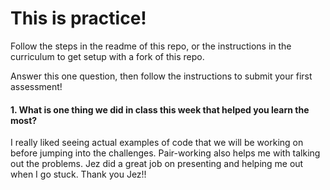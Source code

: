 # This is practice!

Follow the steps in the readme of this repo, or the instructions in the curriculum to get setup with a fork of this repo.

Answer this one question, then follow the instructions to submit your first assessment!

#### 1. What is one thing we did in class this week that helped you learn the most?
I really liked seeing actual examples of code that we will be working on before jumping into the challenges. Pair-working also helps me with talking out the problems. Jez did a great job on presenting and helping me out when I go stuck. Thank you Jez!!
